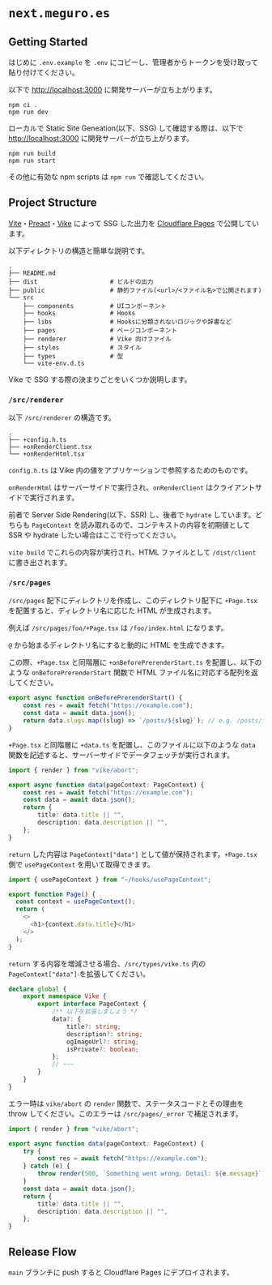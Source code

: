# `next.meguro.es`

## Getting Started

はじめに `.env.example` を `.env` にコピーし、管理者からトークンを受け取って貼り付けてください。

以下で <http://localhost:3000> に開発サーバーが立ち上がります。

```shell
npm ci .
npm run dev
```

ローカルで Static Site Geneation(以下、SSG) して確認する際は、以下で <http://localhost:3000> に開発サーバーが立ち上がります。

```shell
npm run build
npm run start
```

その他に有効な npm scripts は `npm run` で確認してください。

## Project Structure

[Vite](https://vitejs.dev)・[Preact](https://preactjs.com)・[Vike](https://vike.dev) によって SSG した出力を [Cloudflare Pages](https://pages.cloudflare.com) で公開しています。

以下ディレクトリの構造と簡単な説明です。

```shell
.
├── README.md
├── dist                    # ビルドの出力
├── public                  # 静的ファイル(<url>/<ファイル名>で公開されます)
└── src
    ├── components          # UIコンポーネント
    ├── hooks               # Hooks
    ├── libs                # Hooksに分類されないロジックや辞書など
    ├── pages               # ページコンポーネント
    ├── renderer            # Vike 向けファイル
    ├── styles              # スタイル
    ├── types               # 型
    └── vite-env.d.ts
```

Vike で SSG する際の決まりごとをいくつか説明します。

### `/src/renderer`

以下 `/src/renderer` の構造です。

```shell
.
├── +config.h.ts
├── +onRenderClient.tsx
└── +onRenderHtml.tsx
```

`config.h.ts` は Vike 内の値をアプリケーションで参照するためのものです。

`onRenderHtml` はサーバーサイドで実行され、`onRenderClient` はクライアントサイドで実行されます。

前者で Server Side Rendering(以下、SSR) し、後者で `hydrate` しています。どちらも `PageContext` を読み取れるので、コンテキストの内容を初期値として SSR や hydrate したい場合はここで行ってください。

`vite build` でこれらの内容が実行され、HTML ファイルとして `/dist/client` に書き出されます。

### `/src/pages`

`/src/pages` 配下にディレクトリを作成し、このディレクトリ配下に `+Page.tsx` を配置すると、ディレクトリ名に応じた HTML が生成されます。

例えば `/src/pages/foo/+Page.tsx` は `/foo/index.html` になります。

`@` から始まるディレクトリ名にすると動的に HTML を生成できます。

この際、`+Page.tsx` と同階層に `+onBeforePrerenderStart.ts` を配置し、以下のような `onBeforePrerenderStart` 関数で HTML ファイル名に対応する配列を返してください。

```ts
export async function onBeforePrerenderStart() {
    const res = await fetch("https://example.com");
    const data = await data.json();
    return data.slugs.map((slug) => `/posts/${slug}`); // e.g. /posts/foo.html /posts/bar.html
}
```

`+Page.tsx` と同階層に `+data.ts` を配置し、このファイルに以下のような `data` 関数を記述すると、サーバーサイドでデータフェッチが実行されます。

```ts
import { render } from "vike/abort";

export async function data(pageContext: PageContext) {
    const res = await fetch("https://example.com");
    const data = await data.json();
    return {
        title: data.title || "",
        description: data.description || "",
    };
}
```

`return` した内容は `PageContext["data"]` として値が保持されます。`+Page.tsx` 側で `usePageContext` を用いて取得できます。

```ts
import { usePageContext } from "~/hooks/usePageContext";

export function Page() {
  const context = usePageContext();
  return (
    <>
      <h1>{context.data.title}</h1>
    </>
  );
}
```

`return` する内容を増減させる場合、`/src/types/vike.ts` 内の `PageContext["data"]` を拡張してください。

```ts
declare global {
    export namespace Vike {
        export interface PageContext {
            /** 以下を拡張しましょう */
            data?: {
                title?: string;
                description?: string;
                ogImageUrl?: string;
                isPrivate?: boolean;
            };
            // ~~~
        }
    }
}
```

エラー時は `vike/abort` の `render` 関数で、ステータスコードとその理由を throw してください。このエラーは `/src/pages/_error` で補足されます。

```ts
import { render } from "vike/abort";

export async function data(pageContext: PageContext) {
    try {
        const res = await fetch("https://example.com");
    } catch (e) {
        throw render(500, `Something went wrong. Detail: ${e.message}`);
    }
    const data = await data.json();
    return {
        title: data.title || "",
        description: data.description || "",
    };
}
```

## Release Flow

`main` ブランチに push すると Cloudflare Pages にデプロイされます。
